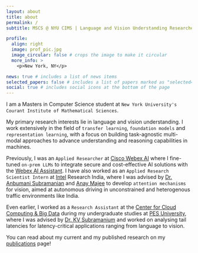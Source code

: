 ```yaml
---
layout: about
title: about
permalink: /
subtitle: MSCS @ NYU CIMS | Language and Vision Understanding Researcher

profile:
  align: right
  image: prof_pic.jpg
  image_circular: false # crops the image to make it circular
  more_info: >
    <p>New York, NY</p>

news: true # includes a list of news items
selected_papers: false # includes a list of papers marked as "selected={true}"
social: true # includes social icons at the bottom of the page
---
```


I am a Masters in Computer Science student at `New York University's Courant Institute of Mathematical Sciences`.

My primary research interests lie in language and vision understanding. I work extensively in the field of `transfer learning`, `foundation models` and `representation learning`, with a focus on building task-agnostic multi-modal approaches to advance understanding and reasoning capabilities in machines. 

Previously, I was an `Applied Researcher` at [Cisco Webex AI](https://www.webex.ai/) where I fine-tuned `on-prem LLMs` to integrate secure and cost-effective AI solutions with the [Webex AI Assistant](https://www.webex.com/ai-assistant.html). I have also worked as an `Applied Research Scientist Intern` at [Intel](https://www.intel.in/content/www/in/en/homepage.html) Research India, where I was advised by [Dr. Anbumani Subramanian](https://sites.google.com/view/anbumani/) and [Anay Majee](http://anaymajee.me/) to develop `attention mechanisms` for vision, aimed at autonomous driving in unconstrained and heterogenous traffic environments like India. 

Even earlier, I worked as a `Research Assistant` at the [Center for Cloud Computing & Big Data](https://research.pes.edu/cloud-computing-big-data/) during my undergraduate studies at [PES University](https://pes.edu/), where I was advised by [Dr. KV Subramanium](https://www.linkedin.com/in/kalsubra/) and worked on analysing tail latencies for latency-critical applications ranging from language to vision.

You can read about my current and my published research on my [publications](/publications/) page!

<!-- I also write about relevant ideas and topics on my [blog](/blog/). -->

<!-- Write your biography here. Tell the world about yourself. Link to your favorite [subreddit](http://reddit.com). You can put a picture in, too. The code is already in, just name your picture `prof_pic.jpg` and put it in the `img/` folder.

Put your address / P.O. box / other info right below your picture. You can also disable any of these elements by editing `profile` property of the YAML header of your `_pages/about.md`. Edit `_bibliography/papers.bib` and Jekyll will render your [publications page](/al-folio/publications/) automatically.

Link to your social media connections, too. This theme is set up to use [Font Awesome icons](https://fontawesome.com/) and [Academicons](https://jpswalsh.github.io/academicons/), like the ones below. Add your Facebook, Twitter, LinkedIn, Google Scholar, or just disable all of them. -->
